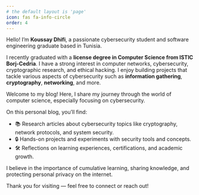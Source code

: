 ```yaml
---
# the default layout is 'page'
icon: fas fa-info-circle
order: 4
---
```

Hello! I’m **Koussay Dhifi**, a passionate cybersecurity student and software engineering graduate based in Tunisia.

I recently graduated with a **license degree in Computer Science from ISTIC Borj-Cedria**. I have a strong interest in computer networks, cybersecurity, cryptographic research, and ethical hacking. I enjoy building projects that tackle various aspects of cybersecurity such as **information gathering**, **cryptography**, **networking**, and more.

Welcome to my blog! Here, I share my journey through the world of computer science, especially focusing on cybersecurity.

On this personal blog, you’ll find:

- 📚 Research articles about cybersecurity topics like cryptography, network protocols, and system security.  
- 🔒 Hands-on projects and experiments with security tools and concepts.  
- 🛠 Reflections on learning experiences, certifications, and academic growth.

I believe in the importance of cumulative learning, sharing knowledge, and protecting personal privacy on the internet.

Thank you for visiting — feel free to connect or reach out!

